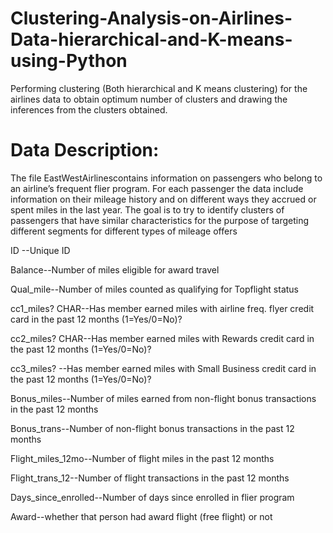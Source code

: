 # Clustering-Analysis-on-Airlines-Data-hierarchical-and-K-means-using-Python
Performing clustering (Both hierarchical and K means clustering) for the airlines data to obtain optimum number of clusters and drawing the inferences from the clusters obtained.


# Data Description:
 
The file EastWestAirlinescontains information on passengers who belong to an airline’s frequent flier program. For each passenger the data include information on their mileage history and on different ways they accrued or spent miles in the last year. The goal is to try to identify clusters of passengers that have similar characteristics for the purpose of targeting different segments for different types of mileage offers

ID --Unique ID

Balance--Number of miles eligible for award travel

Qual_mile--Number of miles counted as qualifying for Topflight status

cc1_miles?	CHAR--Has member earned miles with airline freq. flyer credit card in the past 12 months (1=Yes/0=No)?

cc2_miles?	CHAR--Has member earned miles with Rewards credit card in the past 12 months (1=Yes/0=No)?

cc3_miles?	--Has member earned miles with Small Business credit card in the past 12 months (1=Yes/0=No)?

Bonus_miles--Number of miles earned from non-flight bonus transactions in the past 12 months

Bonus_trans--Number of non-flight bonus transactions in the past 12 months

Flight_miles_12mo--Number of flight miles in the past 12 months

Flight_trans_12--Number of flight transactions in the past 12 months

Days_since_enrolled--Number of days since enrolled in flier program

Award--whether that person had award flight (free flight) or not
